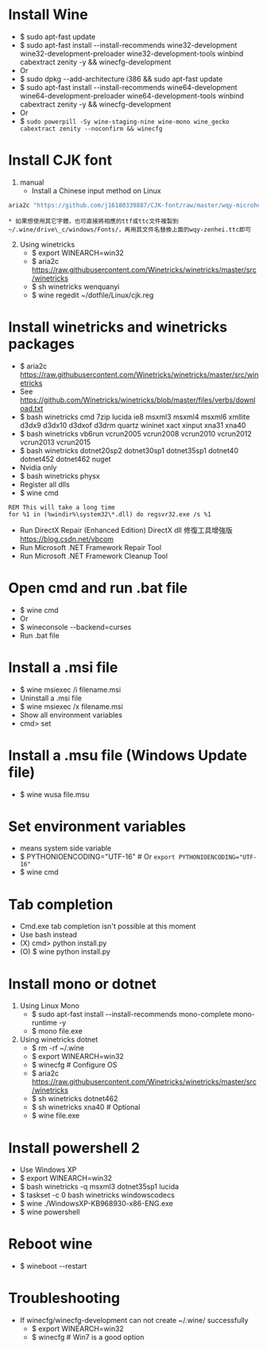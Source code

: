 Install Wine
=====
* $ sudo apt-fast update
* $ sudo apt-fast install --install-recommends wine32-development wine32-development-preloader wine32-development-tools winbind cabextract zenity -y && winecfg-development
* Or
* $ sudo dpkg --add-architecture i386 && sudo apt-fast update
* $ sudo apt-fast install --install-recommends wine64-development wine64-development-preloader wine64-development-tools winbind cabextract zenity -y && winecfg-development
* Or
* $ `sudo powerpill -Sy wine-staging-nine wine-mono wine_gecko cabextract zenity --noconfirm && winecfg`

Install CJK font
=====
1. manual
    * Install a Chinese input method on Linux
```sh
aria2c "https://github.com/j16180339887/CJK-font/raw/master/wqy-microhei.ttc" -d / -o ~/.wine/drive_c/windows/Fonts/wqy-microhei.ttc && wine regedit ~/dotfile/Linux/cjk.reg
```
    * 如果想使用其它字體，也可直接將相應的ttf或ttc文件複製到~/.wine/drive\_c/windows/Fonts/，再用其文件名替換上面的wqy-zenhei.ttc即可
2. Using winetricks
    * $ export WINEARCH=win32
    * $ aria2c https://raw.githubusercontent.com/Winetricks/winetricks/master/src/winetricks
    * $ sh winetricks wenquanyi
    * $ wine regedit ~/dotfile/Linux/cjk.reg

Install winetricks and winetricks packages
=====
* $ aria2c https://raw.githubusercontent.com/Winetricks/winetricks/master/src/winetricks
* See https://github.com/Winetricks/winetricks/blob/master/files/verbs/download.txt
* $ bash winetricks cmd 7zip lucida ie8 msxml3 msxml4 msxml6 xmllite d3dx9 d3dx10 d3dxof d3drm quartz wininet xact xinput xna31 xna40
* $ bash winetricks vb6run vcrun2005 vcrun2008 vcrun2010 vcrun2012 vcrun2013 vcrun2015
* $ bash winetricks dotnet20sp2 dotnet30sp1 dotnet35sp1 dotnet40 dotnet452 dotnet462 nuget
* Nvidia only
* $ bash winetricks physx
* Register all dlls
* $ wine cmd
```dosbatch
REM This will take a long time
for %1 in (%windir%\system32\*.dll) do regsvr32.exe /s %1
```
* Run DirectX Repair (Enhanced Edition) DirectX dll 修復工具增強版 https://blog.csdn.net/vbcom
* Run Microsoft .NET Framework Repair Tool
* Run Microsoft .NET Framework Cleanup Tool

Open cmd and run .bat file
=====
* $ wine cmd
* Or
* $ wineconsole --backend=curses
* Run .bat file

Install a .msi file
=====
* $ wine msiexec /i filename.msi
* Uninstall a .msi file
* $ wine msiexec /x filename.msi
* Show all environment variables
* cmd> set

Install a .msu file (Windows Update file)
=====
* $ wine wusa file.msu

Set environment variables
=====
* means system side variable
* $ PYTHONIOENCODING="UTF-16" # Or `export PYTHONIOENCODING="UTF-16"`
* $ wine cmd

Tab completion
=====
* Cmd.exe tab completion isn't possible at this moment
* Use bash instead
* (X) cmd> python install.py
* (O) $ wine python install.py

Install mono or dotnet
=====
1. Using Linux Mono
    * $ sudo apt-fast install --install-recommends mono-complete mono-runtime -y
    * $ mono file.exe
2. Using winetricks dotnet
    * $ rm -rf ~/.wine
    * $ export WINEARCH=win32
    * $ winecfg # Configure OS
    * $ aria2c https://raw.githubusercontent.com/Winetricks/winetricks/master/src/winetricks
    * $ sh winetricks dotnet462
    * $ sh winetricks xna40 # Optional
    * $ wine file.exe

Install powershell 2
=====
* Use Windows XP
* $ export WINEARCH=win32
* $ bash winetricks -q msxml3 dotnet35sp1 lucida
* $ taskset -c 0 bash winetricks windowscodecs
* $ wine ./WindowsXP-KB968930-x86-ENG.exe
* $ wine powershell

Reboot wine
=====
* $ wineboot --restart

Troubleshooting
=====
* If winecfg/winecfg-development can not create ~/.wine/ successfully
    * $ export WINEARCH=win32
    * $ winecfg # Win7 is a good option
